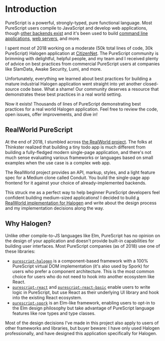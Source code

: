 # Introduction

PureScript is a powerful, strongly-typed, pure functional language. Most PureScript users compile to JavaScript and develop web applications, though [other backends exist](https://github.com/pure-c/pure-c) and it's been used to build [command line applications](https://github.com/feramhq/transity), [web servers](https://github.com/cprussin/purescript-httpure), and more.

I spent most of 2018 working on a moderate (50k total lines of code, 30k PureScript) Halogen application at [CitizenNet](https://citizennet.com/). The PureScript community is brimming with delightful, helpful people, and my team and I received plenty of advice on best practices from commercial PureScript users at companies like SlamData, Awake Security, Lumi, and more.

Unfortunately, everything we learned about best practices for building a mature industrial Halogen application went straight into yet another closed-source code base. What a shame! Our community deserves a resource that demonstrates these best practices in a real world setting.

Now it exists! Thousands of lines of PureScript demonstrating best practices for a real world Halogen application. Feel free to review the code, open issues, offer improvements, and dive in!

## RealWorld PureScript

At the end of 2018, I stumbled across [the RealWorld project](https://github.com/gothinkster/realworld). The folks at Thinkster realized that building a tiny todo app is much different from building a fully-fledged modern single-page application, and there's not much sense evaluating various frameworks or languages based on small examples when the use case is a complex web app.

The RealWorld project provides an API, markup, styles, and a light feature spec for a Medium clone called Conduit. You build the single-page app frontend for it against your choice of already-implemented backends.

This struck me as a perfect way to help beginner PureScript developers feel confident building medium-sized applications! I decided to build [a RealWorld implementation for Halogen](https://github.com/thomashoneyman/purescript-halogen-realworld) and write about the design process and my implementation decisions along the way.

## Why Halogen?

Unlike other compile-to-JS languages like Elm, PureScript has no opinion on the design of your application and doesn't provide built-in capabilities for building user interfaces. Most PureScript companies (as of 2018) use one of these libraries:

- [`purescript-halogen`](https://github.com/slamdata/purescript-halogen) is a component-based framework with a 100% PureScript virtual DOM implementation (it's also used by Spork) for users who prefer a component architecture. This is the most common choice for users who do not need to hook into another ecosystem like React.
- [`purescript-react`](https://github.com/purescript-contrib/purescript-react) and [`purescript-react-basic`](https://github.com/lumihq/purescript-react-basic) enable users to write logic in PureScript, but use React as their underlying UI library and hook into the existing React ecosystem.
- [`purescript-spork`](https://github.com/natefaubion/purescript-spork) is an Elm-like framework, enabling users to opt-in to the Elm design philosophy but take advantage of PureScript language features like row types and type classes.

Most of the design decisions I've made in this project also apply to users of other frameworks and libraries, but buyer beware: I have only used Halogen professionally, and have designed this application specifically for Halogen.

